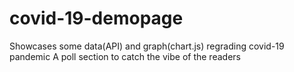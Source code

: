 # covid-19-demopage
Showcases some data(API) and graph(chart.js) regrading covid-19 pandemic
A poll section to catch the vibe of the readers
